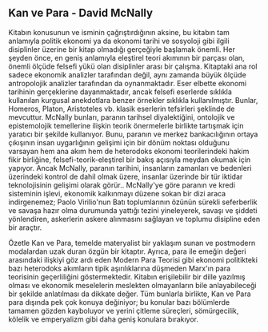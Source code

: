 ## Kan ve Para - David McNally

Kitabın konusunun ve isminin çağrıştırdığının aksine, bu kitabın tam anlamıyla politik ekonomi ya da ekonomi tarihi ve sosyoloji gibi ilgili disiplinler üzerine bir kitap olmadığı gerçeğiyle başlamak önemli. Her şeyden önce, en geniş anlamıyla eleştirel teori akımının bir parçası olan, önemli ölçüde felsefi yükü olan disiplinler arası bir çalışma. Kitaptaki ana rol sadece ekonomik analizler tarafından değil, aynı zamanda büyük ölçüde antropolojik analizler tarafından da oynanmaktadır. Eser elbette ekonomi tarihinin gerçeklerine dayanmaktadır, ancak felsefi eserlerde sıklıkla kullanılan kurgusal anekdotlara benzer örnekler sıklıkla kullanılmıştır. Bunlar, Homeros, Platon, Aristoteles vb. klasik eserlerin tefsirleri şeklinde de mevcuttur. McNally bunları, paranın tarihsel diyalektiğini, ontolojik ve epistemolojik temellerine ilişkin teorik önermelerle birlikte tartışmak için yaratıcı bir şekilde kullanıyor. Bunu, paranın ve merkez bankacılığının ortaya çıkışının insan uygarlığının gelişimi için bir dönüm noktası olduğunu varsayan hem ana akım hem de heterodoks ekonomi teorilerindeki hakim fikir birliğine, felsefi-teorik-eleştirel bir bakış açısıyla meydan okumak için yapıyor. Ancak McNally, paranın tarihini, insanların zamanları ve bedenleri üzerindeki kontrol de dahil olmak üzere, insanlar üzerinde bir tür iktidar teknolojisinin gelişimi olarak görür.. McNally'ye göre paranın ve kredi sisteminin işlevi, ekonomik kalkınmayı düzene sokan bir dizi araca indirgenemez; Paolo Virilio'nun Batı toplumlarının özünün sürekli seferberlik ve savaşa hazır olma durumunda yattığı tezini yineleyerek, savaşı ve şiddeti yönlendiren, askerlerin askere alınmasını sağlayan ve toplumu disipline eden bir araçtır.

Özetle Kan ve Para, temelde materyalist bir yaklaşım sunan ve postmodern modalardan uzak duran özgün bir kitaptır. Ayrıca, para ile emeğin değeri arasındaki ilişkiyi göz ardı eden Modern Para Teorisi gibi ekonomi politikteki bazı heterodoks akımların tipik aşırılıklarına düşmeden Marx'ın para teorisinin geçerliliğini göstermektedir. Kitabın erişilebilir bir dille yazılmış olması ve ekonomik meselelerin meslekten olmayanların bile anlayabileceği bir şekilde anlatılması da dikkate değer. Tüm bunlarla birlikte, Kan ve Para para dışında pek çok konuya değiniyor; bu konular bazı bölümlerde tamamen gözden kayboluyor ve yerini çitleme süreçleri, sömürgecilik, kölelik ve emperyalizm gibi daha geniş konulara bırakıyor.